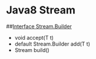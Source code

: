 # Java8 Stream


##[Interface Stream.Builder<T>](https://github.com/vicboma1/Java8-Stream/blob/master/src/test/java/BuilderTest.java)

* void 	accept(T t)
* default Stream.Builder<T> 	add(T t)
* Stream<T> 	build()
